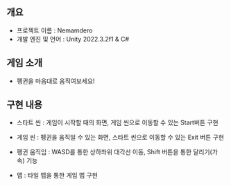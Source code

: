 ## 개요
- 프로젝트 이름 : Nemamdero
- 개발 엔진 및 언어 : Unity 2022.3.2f1 & C#

## 게임 소개
- 펭귄을 마음대로 움직여보세요!

## 구현 내용
- 스타트 씬 : 게임이 시작할 때의 화면, 게임 씬으로 이동할 수 있는 Start버튼 구현

- 게임 씬 : 펭귄을 움직일 수 있는 화면, 스타트 씬으로 이동할 수 있는 Exit 버튼 구현

- 펭귄 움직임 : WASD를 통한 상하좌위 대각선 이동, Shift 버튼을 통한 달리기(가속) 기능

- 맵 : 타일 맵을 통한 게임 맵 구현
